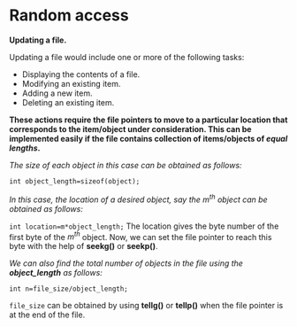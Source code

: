 # Random access

**Updating a file.**

Updating a file would include one or more of the following tasks:

* Displaying the contents of a file.
* Modifying an existing item.
* Adding a new item.
* Deleting an existing item.

**These actions require the file pointers to move to a particular location that corresponds to the item/object under consideration. This can be implemented easily if the file contains collection of items/objects of _equal lengths_.**

_The size of each object in this case can be obtained as follows:_

`int object_length=sizeof(object);`

_In this case, the location of a desired object, say the_ $m^{th}$ _object can be obtained as follows:_

`int location=m*object_length;`  The location gives the byte number of the first byte of the $m^{th}$ object. Now, we can set the file pointer to reach this byte with the help of **seekg()** or **seekp()**.

_We can also find the total number of objects in the file using the **object_length** as follows:_

`int n=file_size/object_length;`

`file_size` can be obtained by using **tellg()** or **tellp()** when the file pointer is at the end of the file.
